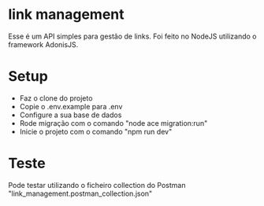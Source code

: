 # link management
Esse é um API simples para gestão de links.
Foi feito no NodeJS utilizando o framework AdonisJS.

# Setup
- Faz o clone do projeto
- Copie o .env.example para .env
- Configure a sua base de dados
- Rode migração com o comando "node ace migration:run"
- Inicie o projeto com o comando "npm run dev"

# Teste
Pode testar utilizando o ficheiro collection do Postman
"link_management.postman_collection.json"